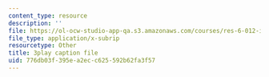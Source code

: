 ```yaml
---
content_type: resource
description: ''
file: https://ol-ocw-studio-app-qa.s3.amazonaws.com/courses/res-6-012-introduction-to-probability-spring-2018/776db03f395ea2ecc625592b62fa3f57_ipSdsosGJBs.srt
file_type: application/x-subrip
resourcetype: Other
title: 3play caption file
uid: 776db03f-395e-a2ec-c625-592b62fa3f57
---
```


